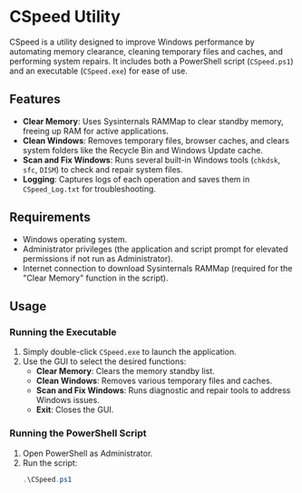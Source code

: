 # CSpeed Utility

CSpeed is a utility designed to improve Windows performance by automating memory clearance, cleaning temporary files and caches, and performing system repairs. It includes both a PowerShell script (`CSpeed.ps1`) and an executable (`CSpeed.exe`) for ease of use.

## Features

- **Clear Memory**: Uses Sysinternals RAMMap to clear standby memory, freeing up RAM for active applications.
- **Clean Windows**: Removes temporary files, browser caches, and clears system folders like the Recycle Bin and Windows Update cache.
- **Scan and Fix Windows**: Runs several built-in Windows tools (`chkdsk`, `sfc`, `DISM`) to check and repair system files.
- **Logging**: Captures logs of each operation and saves them in `CSpeed_Log.txt` for troubleshooting.

## Requirements

- Windows operating system.
- Administrator privileges (the application and script prompt for elevated permissions if not run as Administrator).
- Internet connection to download Sysinternals RAMMap (required for the "Clear Memory" function in the script).

## Usage

### Running the Executable

1. Simply double-click `CSpeed.exe` to launch the application.
2. Use the GUI to select the desired functions:
   - **Clear Memory**: Clears the memory standby list.
   - **Clean Windows**: Removes various temporary files and caches.
   - **Scan and Fix Windows**: Runs diagnostic and repair tools to address Windows issues.
   - **Exit**: Closes the GUI.

### Running the PowerShell Script

1. Open PowerShell as Administrator.
2. Run the script:
   ```powershell
   .\CSpeed.ps1

